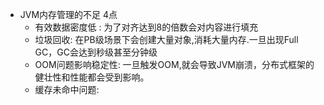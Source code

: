 - JVM内存管理的不足 4点
	- 有效数据密度低 : 为了对齐达到8的倍数会对内容进行填充
	- 垃圾回收: 在PB级场景下会创建大量对象,消耗大量内存.一旦出现Full GC，GC会达到秒级甚至分钟级
	- OOM问题影响稳定性: 一旦触发OOM,就会导致JVM崩溃，分布式框架的健壮性和性能都会受到影响。
	- 缓存未命中问题: